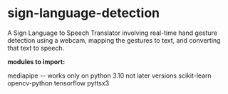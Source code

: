 # sign-language-detection

A Sign Language to Speech Translator involving real-time hand gesture detection using a webcam, mapping the gestures to text, and converting that text to speech.

**modules to import:**

mediapipe -- works only on python 3.10 not later versions
scikit-learn
opencv-python
tensorflow
pyttsx3
